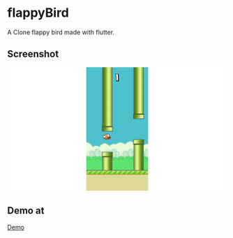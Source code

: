 # flappyBird

A Clone flappy bird made with flutter.

## Screenshot

![Screenshot](assets/screenshot.png)

## Demo at

[Demo](https://definev.github.io/flutterBird/#/)

